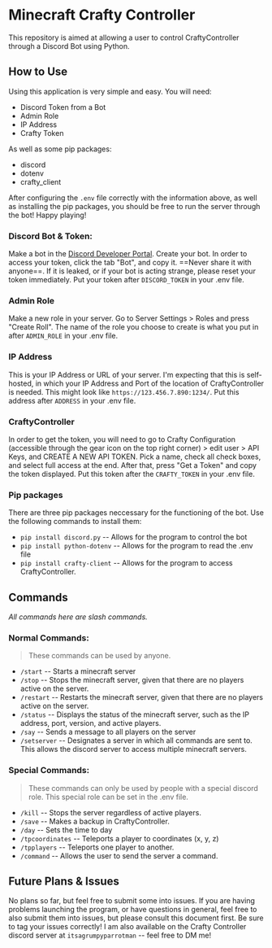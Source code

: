 # Minecraft Crafty Controller
This repository is aimed at allowing a user to control CraftyController through a Discord Bot using Python. 

## How to Use
Using this application is very simple and easy. You will need:
- Discord Token from a Bot
- Admin Role
- IP Address
- Crafty Token
 
As well as some pip packages:
- discord
- dotenv
- crafty_client

After configuring the ``.env`` file correctly with the information above, as well as installing the pip packages, you should be free to run the server through the bot! Happy playing!

### Discord Bot & Token:
Make a bot in the [Discord Developer Portal](https://discord.com/developers/applications). Create your bot. In order to access your token, click the tab "Bot", and copy it. ==Never share it with anyone==. If it is leaked, or if your bot is acting strange, please reset your token immediately. Put your token after ``DISCORD_TOKEN`` in your .env file.

### Admin Role
Make a new role in your server. Go to Server Settings > Roles and press "Create Roll". The name of the role you choose to create is what you put in after ``ADMIN_ROLE`` in your .env file.

### IP Address
This is your IP Address or URL of your server. I'm expecting that this is self-hosted, in which your IP Address and Port of the location of CraftyController is needed. This might look like ``https://123.456.7.890:1234/``. Put this address after ``ADDRESS`` in your .env file.

### CraftyController
In order to get the token, you will need to go to Crafty Configuration (accessible through the gear icon on the top right corner) > edit user > API Keys, and CREATE A NEW API TOKEN. Pick a name, check all check boxes, and select full access at the end. After that, press "Get a Token" and copy the token displayed. Put this token after the ``CRAFTY_TOKEN`` in your .env file.

### Pip packages
There are three pip packages neccessary for the functioning of the bot. Use the following commands to install them:
- ``pip install discord.py`` -- Allows for the program to control the bot
- ``pip install python-dotenv`` -- Allows for the program to read the .env file
- ``pip install crafty-client`` -- Allows for the program to access CraftyController.

## Commands
*All commands here are slash commands.*
### Normal Commands:
>These commands can be used by anyone.

- `/start` -- Starts a minecraft server
- `/stop` -- Stops the minecraft server, given that there are no players active on the server.
- `/restart` -- Restarts the minecraft server, given that there are no players active on the server.
- `/status` -- Displays the status of the minecraft server, such as the IP address, port, version, and active players.
- `/say` -- Sends a message to all players on the server
- `/setserver` -- Designates a server in which all commands are sent to. This allows the discord server to access multiple minecraft servers.

### Special Commands:
> These commands can only be used by people with a special discord role. This special role can be set in the .env file.

- `/kill` -- Stops the server regardless of active players.
- `/save` -- Makes a backup in CraftyController.
- `/day` -- Sets the time to day
- `/tpcoordinates` -- Teleports a player to coordinates (x, y, z)
- `/tpplayers` -- Teleports one player to another.
- `/command` -- Allows the user to send the server a command.

## Future Plans & Issues
No plans so far, but feel free to submit some into issues. If you are having problems launching the program, or have questions in general, feel free to also submit them into issues, but please consult this document first. Be sure to tag your issues correctly! I am also available on the Crafty Controller discord server at ``itsagrumpyparrotman`` -- feel free to DM me!
